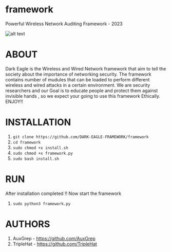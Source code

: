 # framework
Powerful Wireless Network Auditing Framework - 2023 

![alt text](https://cdn.discordapp.com/attachments/951192813477965856/1066434338612322434/teahub.io-wallpaper-hack-777467.jpg)

# ABOUT 
Dark Eagle is the Wireless and Wired Network framework that aim to tell the society about the importance of networking security.
The framework contains number of mudules that can be loaded to perform different wireless and wired attacks in a certain environment.
We are security researchers and our Goal is to educate people and protect them against invisible hands , so we expect your going to use this framework Ethically. ENJOY!!

# INSTALLATION

1. ```git clone https://github.com/DARK-EAGLE-FRAMEWORK/framework ```
2. ```cd framework```
3. ```sudo chmod +x install.sh```
4. ```sudo chmod +x framework.py```
5. ```sudo bash install.sh```

# RUN
After installation completed !! Now start the framework
1. ```sudo python3 framework.py```

# AUTHORS
1. AuxGrep - https://github.com/AuxGrep
2. TripleHat - https://github.com/TripleHat
